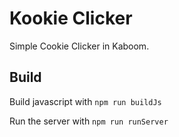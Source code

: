 # Kookie Clicker

Simple Cookie Clicker in Kaboom.

## Build

Build javascript with `npm run buildJs`

Run the server with `npm run runServer`